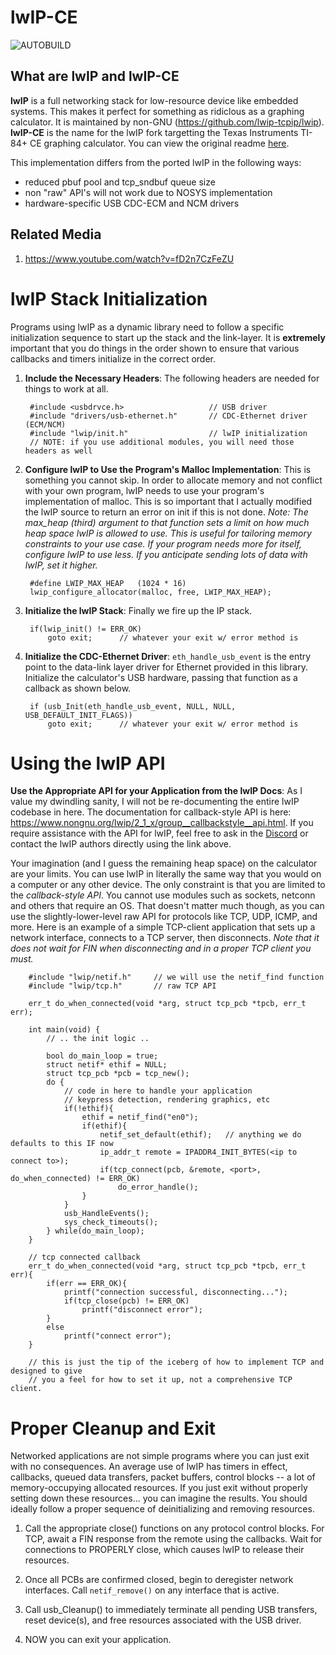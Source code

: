 # lwIP-CE #

![AUTOBUILD](https://github.com/cagstech/lwip-ce/actions/workflows/build.yml/badge.svg)

## What are lwIP and lwIP-CE ##

**lwIP** is a full networking stack for low-resource device like embedded systems. This makes it perfect for something as ridiclous as a graphing calculator.
It is maintained by non-GNU (https://github.com/lwip-tcpip/lwip).
**lwIP-CE** is the name for the lwIP fork targetting the Texas Instruments TI-84+ CE graphing calculator.
You can view the original readme [here](./README-ORIG.md).

This implementation differs from the ported lwIP in the following ways:
- reduced pbuf pool and tcp_sndbuf queue size
- non "raw" API's will not work due to NOSYS implementation
- hardware-specific USB CDC-ECM and NCM drivers

## Related Media ##
1. https://www.youtube.com/watch?v=fD2n7CzFeZU


# lwIP Stack Initialization #

Programs using lwIP as a dynamic library need to follow a specific initialization sequence to start up the stack and the link-layer. It is **extremely** important that you do things in the order shown to ensure that various callbacks and timers initialize in the correct order.

1. **Include the Necessary Headers**: The following headers are needed for things to work at all.

        #include <usbdrvce.h>                   // USB driver
        #include "drivers/usb-ethernet.h"       // CDC-Ethernet driver (ECM/NCM)
        #include "lwip/init.h"                  // lwIP initialization
        // NOTE: if you use additional modules, you will need those headers as well
    
    
2. **Configure lwIP to Use the Program's Malloc Implementation**: This is something you cannot skip. In order to allocate memory and not conflict with your own program, lwIP needs to use your program's implementation of malloc. This is so important that I actually modified the lwIP source to return an error on init if this is not done. *Note: The max_heap (third) argument to that function sets a limit on how much heap space lwIP is allowed to use. This is useful for tailoring memory constraints to your use case. If your program needs more for itself, configure lwIP to use less. If you anticipate sending lots of data with lwIP, set it higher.*

        #define LWIP_MAX_HEAP   (1024 * 16)
        lwip_configure_allocator(malloc, free, LWIP_MAX_HEAP);


3. **Initialize the lwIP Stack**: Finally we fire up the IP stack.

        if(lwip_init() != ERR_OK)
            goto exit;      // whatever your exit w/ error method is
        
        
4. **Initialize the CDC-Ethernet Driver**: `eth_handle_usb_event` is the entry point to the data-link layer driver for Ethernet provided in this library. Initialize the calculator's USB hardware, passing that function as a callback as shown below.

        if (usb_Init(eth_handle_usb_event, NULL, NULL, USB_DEFAULT_INIT_FLAGS))
            goto exit;      // whatever your exit w/ error method is      

        
# Using the lwIP API # 

**Use the Appropriate API for your Application from the lwIP Docs**: As I value my dwindling sanity, I will not be re-documenting the entire lwIP codebase in here. The documentation for callback-style API is here: https://www.nongnu.org/lwip/2_1_x/group__callbackstyle__api.html. If you require assistance with the API for lwIP, feel free to ask in the [Discord](https://discord.gg/kvcuygqU) or contact the lwIP authors directly using the link above.

Your imagination (and I guess the remaining heap space) on the calculator are your limits. You can use lwIP in literally the same way that you would on a computer or any other device. The only constraint is that you are limited to the *callback-style API*. You cannot use modules such as sockets, netconn and others that require an OS. That doesn't matter much though, as you can use the slightly-lower-level raw API for protocols like TCP, UDP, ICMP, and more. Here is an example of a simple TCP-client application that sets up a network interface, connects to a TCP server, then disconnects. *Note that it does not wait for FIN when disconnecting and in a proper TCP client you must.*

        #include "lwip/netif.h"     // we will use the netif_find function
        #include "lwip/tcp.h"       // raw TCP API
    
        err_t do_when_connected(void *arg, struct tcp_pcb *tpcb, err_t err);
    
        int main(void) {
            // .. the init logic ..
    
            bool do_main_loop = true;
            struct netif* ethif = NULL;
            struct tcp_pcb *pcb = tcp_new();
            do {
                // code in here to handle your application
                // keypress detection, rendering graphics, etc
                if(!ethif){
                    ethif = netif_find("en0");
                    if(ethif){
                        netif_set_default(ethif);   // anything we do defaults to this IF now
                        ip_addr_t remote = IPADDR4_INIT_BYTES(<ip to connect to>);
                        if(tcp_connect(pcb, &remote, <port>, do_when_connected) != ERR_OK)
                            do_error_handle();
                    }
                }
                usb_HandleEvents();
                sys_check_timeouts();
            } while(do_main_loop);
        }
    
        // tcp connected callback
        err_t do_when_connected(void *arg, struct tcp_pcb *tpcb, err_t err){
            if(err == ERR_OK){
                printf("connection successful, disconnecting...");
                if(tcp_close(pcb) != ERR_OK)
                    printf("disconnect error");
            }
            else
                printf("connect error");
        }
    
        // this is just the tip of the iceberg of how to implement TCP and designed to give
        // you a feel for how to set it up, not a comprehensive TCP client.


# Proper Cleanup and Exit #

Networked applications are not simple programs where you can just exit with no consequences. An average use of lwIP has timers in effect, callbacks, queued data transfers, packet buffers, control blocks -- a lot of memory-occupying allocated resources. If you just exit without properly setting down these resources... you can imagine the results. You should ideally follow a proper sequence of deinitializing and removing resources.

1. Call the appropriate close() functions on any protocol control blocks. For TCP, await a FIN response from the remote using the callbacks. Wait for connections to PROPERLY close, which causes lwIP to release their resources.
    
2. Once all PCBs are confirmed closed, begin to deregister network interfaces. Call `netif_remove()` on any interface that is active.
    
3. Call usb_Cleanup() to immediately terminate all pending USB transfers, reset device(s), and free resources associated with the USB driver.
    
4. NOW you can exit your application.
